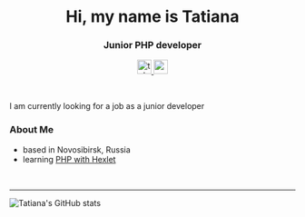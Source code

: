 <h1 align="center">Hi, my name is Tatiana</h1>
<h3 align="center">Junior PHP developer</h3>
<p align="center">
  <a href="https://t.me/to_antonova" target="_blank" rel="noreferrer"> <img src="https://img.shields.io/badge/chat-telegram-%234682B4" alt="telegram" height="25"/> </a>
  <a href="mailto:to_antonova@mail.ru" target="_blank" rel="noreferrer"> <img src="https://img.shields.io/badge/write-to_antonova%40mail.ru-%234169E1" alt="mail" height="25"/> </a>
  <!-- <a href="https://vk.com/to.antonova" target="_blank" rel="noreferrer"> <img src="https://img.shields.io/badge/view-vkontakte-%234682B4" alt="vk" height="25"/> </a> -->
</p>
<br>

I am currently looking for a job as a junior developer
  
  ### About Me
*   based in Novosibirsk, Russia
*   learning <a href="https://ru.hexlet.io/programs/php">PHP with Hexlet</a>


<br>
<hr>

  ![Tatiana's GitHub stats](https://github-readme-stats.vercel.app/api?username=to-antonova&theme=github_dark&show_icons=true)
